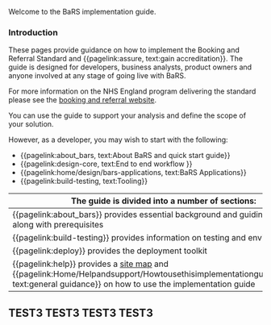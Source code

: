 Welcome to the BaRS implementation guide. 

### Introduction

These pages provide guidance on how to implement the Booking and Referral Standard and {{pagelink:assure, text:gain accreditation}}. The guide is  designed for developers, business analysts, product owners and anyone involved at any stage of going live with BaRS. 

For more information on the NHS England program delivering the standard please see the <a href="https://digital.nhs.uk/services/booking-and-referral-standard" target="_blank">booking and referral website</a>.

You can use the guide to support your analysis and define the scope of your solution. 

However, as a developer, you may wish to start with the following:
* {{pagelink:about_bars, text:About BaRS and quick start guide}} 
* {{pagelink:design-core, text:End to end workflow }} 
* {{pagelink:home/design/bars-applications, text:BaRS Applications}} 
* {{pagelink:build-testing, text:Tooling}} 

| The guide is divided into a number of sections:    |
|-
|{{pagelink:about_bars}} provides essential background and guiding principles along with prerequisites | {{pagelink:home/design/bars-applications}} provides the BaRS Core and BaRS Applications implementation guides |
|{{pagelink:build-testing}} provides information on testing and environments  |{{pagelink:assure}} describes guidance for the assurance process |
|{{pagelink:deploy}} provides the deployment toolkit| {{pagelink:Home/FHIRAssets}}|
|{{pagelink:help}} provides a <a href="#P1">site map</a> and {{pagelink:Home/Helpandsupport/Howtousethisimplementationguide.guide.md, text:general guidance}} on how to use the implementation guide

## TEST3 TEST3 TEST3 TEST3
